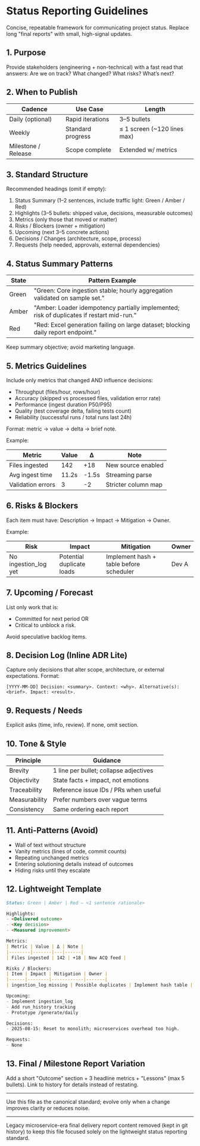 # Status Reporting Guidelines

Concise, repeatable framework for communicating project status. Replace long "final reports" with small, high-signal updates.

## 1. Purpose

Provide stakeholders (engineering + non-technical) with a fast read that answers: Are we on track? What changed? What risks? What’s next?

## 2. When to Publish

| Cadence | Use Case | Length |
|---------|----------|--------|
| Daily (optional) | Rapid iterations | 3–5 bullets |
| Weekly | Standard progress | ≤ 1 screen (~120 lines max) |
| Milestone / Release | Scope complete | Extended w/ metrics |

## 3. Standard Structure

Recommended headings (omit if empty):

1. Status Summary (1–2 sentences, include traffic light: Green / Amber / Red)
2. Highlights (3–5 bullets: shipped value, decisions, measurable outcomes)
3. Metrics (only those that moved or matter)
4. Risks / Blockers (owner + mitigation)
5. Upcoming (next 3–5 concrete actions)
6. Decisions / Changes (architecture, scope, process)
7. Requests (help needed, approvals, external dependencies)

## 4. Status Summary Patterns

| State | Pattern Example |
|-------|-----------------|
| Green | "Green: Core ingestion stable; hourly aggregation validated on sample set." |
| Amber | "Amber: Loader idempotency partially implemented; risk of duplicates if restart mid-run." |
| Red | "Red: Excel generation failing on large dataset; blocking daily report endpoint." |

Keep summary objective; avoid marketing language.

## 5. Metrics Guidelines

Include only metrics that changed AND influence decisions:

- Throughput (files/hour, rows/hour)
- Accuracy (skipped vs processed files, validation error rate)
- Performance (ingest duration P50/P95)
- Quality (test coverage delta, failing tests count)
- Reliability (successful runs / total runs last 24h)

Format: metric → value → delta → brief note.

Example:

| Metric | Value | Δ | Note |
|--------|-------|---|------|
| Files ingested | 142 | +18 | New source enabled |
| Avg ingest time | 11.2s | -1.5s | Streaming parse |
| Validation errors | 3 | -2 | Stricter column map |

## 6. Risks & Blockers

Each item must have: Description → Impact → Mitigation → Owner.

Example:

| Risk | Impact | Mitigation | Owner |
|------|--------|------------|-------|
| No ingestion_log yet | Potential duplicate loads | Implement hash + table before scheduler | Dev A |

## 7. Upcoming / Forecast

List only work that is:

- Committed for next period OR
- Critical to unblock a risk.

Avoid speculative backlog items.

## 8. Decision Log (Inline ADR Lite)

Capture only decisions that alter scope, architecture, or external expectations. Format:

`[YYYY-MM-DD] Decision: <summary>. Context: <why>. Alternative(s): <brief>. Impact: <result>.`

## 9. Requests / Needs

Explicit asks (time, info, review). If none, omit section.

## 10. Tone & Style

| Principle | Guidance |
|-----------|----------|
| Brevity | 1 line per bullet; collapse adjectives |
| Objectivity | State facts + impact, not emotions |
| Traceability | Reference issue IDs / PRs when useful |
| Measurability | Prefer numbers over vague terms |
| Consistency | Same ordering each report |

## 11. Anti-Patterns (Avoid)

- Wall of text without structure
- Vanity metrics (lines of code, commit counts)
- Repeating unchanged metrics
- Entering solutioning details instead of outcomes
- Hiding risks until they escalate

## 12. Lightweight Template

```markdown
Status: Green | Amber | Red – <1 sentence rationale>

Highlights:
- <Delivered outcome>
- <Key decision>
- <Measured improvement>

Metrics:
| Metric | Value | Δ | Note |
|--------|-------|---|------|
| Files ingested | 142 | +18 | New ACQ feed |

Risks / Blockers:
| Item | Impact | Mitigation | Owner |
|------|--------|------------|-------|
| ingestion_log missing | Possible duplicates | Implement hash table | JW |

Upcoming:
- Implement ingestion_log
- Add run_history tracking
- Prototype /generate/daily

Decisions:
- 2025-08-15: Reset to monolith; microservices overhead too high.

Requests:
- None
```

## 13. Final / Milestone Report Variation

Add a short "Outcome" section + 3 headline metrics + "Lessons" (max 5 bullets). Link to history for details instead of restating.

---
Use this file as the canonical standard; evolve only when a change improves clarity or reduces noise.

---

Legacy microservice-era final delivery report content removed (kept in git history) to keep this file focused solely on the lightweight status reporting standard.
